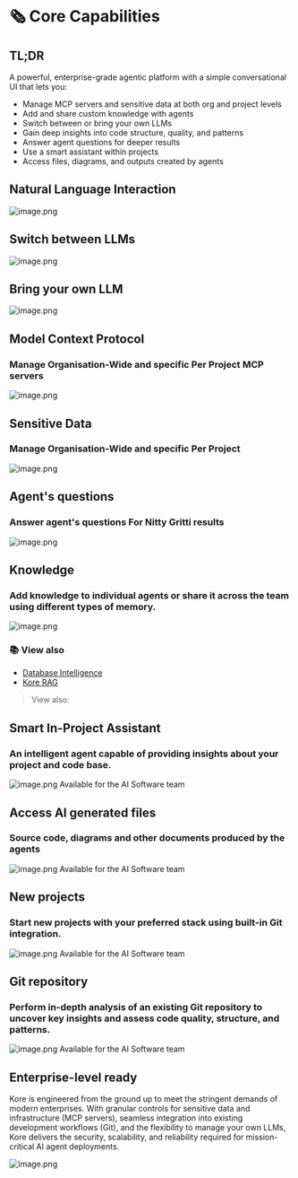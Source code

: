 # 🗞️ Core Capabilities

## TL;DR
A powerful, enterprise-grade agentic platform with a simple conversational UI that lets you:
- Manage MCP servers and sensitive data at both org and project levels
- Add and share custom knowledge with agents
- Switch between or bring your own LLMs
- Gain deep insights into code structure, quality, and patterns
- Answer agent questions for deeper results
- Use a smart assistant within projects
- Access files, diagrams, and outputs created by agents

## Natural Language Interaction

![image.png](/getting_started/assets/key_features/image0.png)

## Switch between LLMs

![image.png](/getting_started/assets/key_features/image1.png)

## Bring your own LLM

![image.png](/getting_started/assets/key_features/image2.png)

## Model Context Protocol
### Manage Organisation-Wide and specific Per Project MCP servers
![image.png](/getting_started/assets/key_features/image3.png)

## Sensitive Data
### Manage Organisation-Wide and specific Per Project
![image.png](/getting_started/assets/key_features/image4.png)

## Agent's questions 
### Answer agent's questions For Nitty Gritti results
![image.png](/getting_started/assets/key_features/image5.png)

## Knowledge
### Add knowledge to individual agents or share it across the team using different types of memory.
![image.png](/getting_started/assets/key_features/image6.png)

### 📚 View also

- [Database Intelligence](/agents/ai_knowlegdebase.html#database-intelligence)
- [Kore RAG](/ecosystem/kore_rag.html)

> View also: 

## Smart In-Project Assistant
### An intelligent agent capable of providing insights about your project and code base.
![image.png](/getting_started/assets/key_features/image7.png)
Available for the AI Software team

## Access AI generated files
### Source code, diagrams and other documents produced by the agents
![image.png](/getting_started/assets/key_features/image8.png)
Available for the AI Software team

## New projects
### Start new projects with your preferred stack using built-in Git integration. 
![image.png](/getting_started/assets/key_features/image9.png)
Available for the AI Software team

## Git repository
### Perform in-depth analysis of an existing Git repository to uncover key insights and assess code quality, structure, and patterns.
![image.png](/getting_started/assets/key_features/image10.png)
Available for the AI Software team

## Enterprise-level ready

Kore is engineered from the ground up to meet the stringent demands of modern enterprises. With granular controls for sensitive data and infrastructure (MCP servers), seamless integration into existing development workflows (Git), and the flexibility to manage your own LLMs, Kore delivers the security, scalability, and reliability required for mission-critical AI agent deployments.

![image.png](/getting_started/assets/key_features/image11.png)